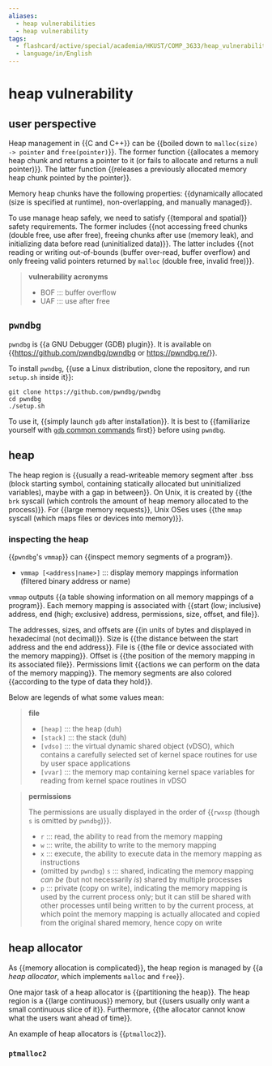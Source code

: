 ```yaml
---
aliases:
  - heap vulnerabilities
  - heap vulnerability
tags:
  - flashcard/active/special/academia/HKUST/COMP_3633/heap_vulnerability
  - language/in/English
---
```


# heap vulnerability

## user perspective

Heap management in {{C and C++}} can be {{boiled down to `malloc(size) -> pointer` and `free(pointer)`}}. The former function {{allocates a memory heap chunk and returns a pointer to it (or fails to allocate and returns a null pointer)}}. The latter function {{releases a previously allocated memory heap chunk pointed by the pointer}}. <!--SR:!2024-11-13,56,310!2024-11-15,57,310!2024-11-16,58,310!2025-06-08,214,330-->

Memory heap chunks have the following properties: {{dynamically allocated (size is specified at runtime), non-overlapping, and manually managed}}. <!--SR:!2024-11-28,66,310-->

To use manage heap safely, we need to satisfy {{temporal and spatial}} safety requirements. The former includes {{not accessing freed chunks (double free, use after free), freeing chunks after use (memory leak), and initializing data before read (uninitialized data)}}. The latter includes {{not reading or writing out-of-bounds (buffer over-read, buffer overflow) and only freeing valid pointers returned by `malloc` (double free, invalid free)}}. <!--SR:!2025-05-14,190,310!2024-11-14,52,290!2024-11-10,48,290-->

> __vulnerability acronyms__
>
> - BOF ::: buffer overflow <!--SR:!2024-11-15,58,310!2024-11-15,57,310-->
> - UAF ::: use after free <!--SR:!2025-05-24,201,330!2024-11-10,54,310-->

## `pwndbg`

`pwndbg` is {{a GNU Debugger (GDB) plugin}}. It is available on {{<https://github.com/pwndbg/pwndbg> or <https://pwndbg.re/>}}. <!--SR:!2024-12-05,73,310!2024-11-08,52,310-->

To install `pwndbg`, {{use a Linux distribution, clone the repository, and run `setup.sh` inside it}}: <!--SR:!2024-11-25,63,310-->

```shell
git clone https://github.com/pwndbg/pwndbg
cd pwndbg
./setup.sh
```

To use it, {{simply launch `gdb` after installation}}. It is best to {{familiarize yourself with [`gdb` common commands](../../../GNU%20Debugger.md#common%20commands) first}} before using `pwndbg`. <!--SR:!2024-11-18,60,310!2024-12-02,70,310-->

## heap

The heap region is {{usually a read-writeable memory segment after .bss (block starting symbol, containing statically allocated but uninitialized variables), maybe with a gap in between}}. On Unix, it is created by {{the `brk` syscall (which controls the amount of heap memory allocated to the process)}}. For {{large memory requests}}, Unix OSes uses {{the `mmap` syscall (which maps files or devices into memory)}}. <!--SR:!2024-11-14,56,310!2024-11-11,55,310!2024-12-02,70,310!2025-05-08,186,310-->

### inspecting the heap

{{`pwndbg`'s `vmmap`}} can {{inspect memory segments of a program}}. <!--SR:!2024-11-15,58,310!2024-11-16,59,310-->

- `vmmap [<address|name>]` ::: display memory mappings information (filtered binary address or name) <!--SR:!2024-12-03,71,310!2025-06-16,221,330-->

`vmmap` outputs {{a table showing information on all memory mappings of a program}}. Each memory mapping is associated with {{start (low; inclusive) address, end (high; exclusive) address, permissions, size, offset, and file}}. <!--SR:!2024-11-23,61,310!2025-01-18,92,270-->

The addresses, sizes, and offsets are {{in units of bytes and displayed in hexadecimal (not decimal)}}. Size is {{the distance between the start address and the end address}}. File is {{the file or device associated with the memory mapping}}. Offset is {{the position of the memory mapping in its associated file}}. Permissions limit {{actions we can perform on the data of the memory mapping}}. The memory segments are also colored {{according to the type of data they hold}}. <!--SR:!2025-03-12,131,290!2024-11-09,53,310!2024-11-13,56,310!2025-04-13,166,310!2025-06-05,212,330!2024-11-14,57,310-->

Below are legends of what some values mean:

> __file__
>
> - `[heap]` ::: the heap (duh) <!--SR:!2024-12-03,71,310!2024-11-12,56,310-->
> - `[stack]` ::: the stack (duh) <!--SR:!2025-06-17,222,330!2024-11-14,56,310-->
> - `[vdso]` ::: the virtual dynamic shared object (vDSO), which contains a carefully selected set of kernel space routines for use by user space applications <!--SR:!2024-11-24,62,310!2024-11-16,59,310-->
> - `[vvar]` ::: the memory map containing kernel space variables for reading from kernel space routines in vDSO <!--SR:!2024-11-23,61,310!2024-11-27,65,310-->

<!-- markdownlint MD028 -->

> __permissions__
>
> The permissions are usually displayed in the order of {{`rwxsp` (though `s` is omitted by `pwndbg`)}}.
>
> - `r` ::: read, the ability to read from the memory mapping <!--SR:!2025-05-02,182,310!2024-11-16,59,310-->
> - `w` ::: write, the ability to write to the memory mapping <!--SR:!2024-11-26,64,310!2024-11-26,64,310-->
> - `x` ::: execute, the ability to execute data in the memory mapping as instructions <!--SR:!2024-11-14,57,310!2024-12-01,69,310-->
> - (omitted by `pwndbg`) `s` ::: shared, indicating the memory mapping _can be_ (but not necessarily _is_) shared by multiple processes <!--SR:!2024-11-22,60,310!2024-11-15,58,310-->
> - `p` ::: private (copy on write), indicating the memory mapping is used by the current process only; but it can still be shared with other processes until being written to by the current process, at which point the memory mapping is actually allocated and copied from the original shared memory, hence copy on write <!--SR:!2025-04-19,170,310!2025-06-09,215,330-->

## heap allocator

As {{memory allocation is complicated}}, the heap region is managed by {{a _heap allocator_, which implements `malloc` and `free`}}. <!--SR:!2024-11-27,65,310!2024-11-30,68,310-->

One major task of a heap allocator is {{partitioning the heap}}. The heap region is a {{large continuous}} memory, but {{users usually only want a small continuous slice of it}}. Furthermore, {{the allocator cannot know what the users want ahead of time}}. <!--SR:!2024-11-25,63,310!2024-11-19,61,310!2024-11-29,67,310!2024-11-09,47,290-->

An example of heap allocators is {{`ptmalloc2`}}. <!--SR:!2024-11-12,56,310-->

### `ptmalloc2`
